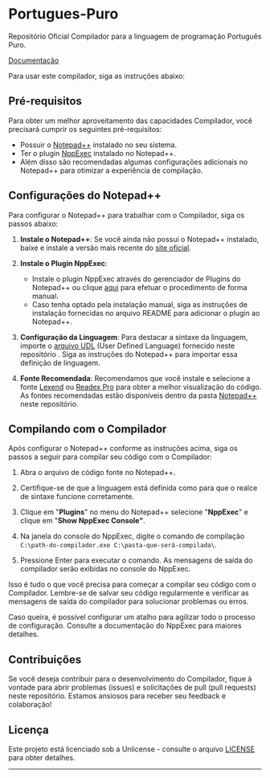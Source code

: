 # Portugues-Puro
Repositório Oficial Compilador para a linguagem de programação Português Puro.

[Documentação](https://portugues-puro.gitbook.io/documentacao/)

Para usar este compilador, siga as instruções abaixo:

## Pré-requisitos

Para obter um melhor aproveitamento das capacidades Compilador, você precisará cumprir os seguintes pré-requisitos:

- Possuir o [Notepad++](https://notepad-plus-plus.org/) instalado no seu sistema.
- Ter o plugin [NppExec](https://github.com/d0vgan/nppexec) instalado no Notepad++.
- Além disso são recomendadas algumas configurações adicionais no Notepad++ para otimizar a experiência de compilação.

## Configurações do Notepad++

Para configurar o Notepad++ para trabalhar com o Compilador, siga os passos abaixo:

1. **Instale o Notepad++**: Se você ainda não possui o Notepad++ instalado, baixe e instale a versão mais recente do [site oficial](https://notepad-plus-plus.org/downloads/).

2. **Instale o Plugin NppExec**:
   - Instale o plugin NppExec através do gerenciador de Plugins do Notepad++ ou clique [aqui](https://github.com/d0vgan/nppexec/releases) para efetuar o procedimento de forma manual.
   - Caso tenha optado pela instalação manual, siga as instruções de instalação fornecidas no arquivo README  para adicionar o plugin ao Notepad++.

3. **Configuração da Linguagem**: Para destacar a sintaxe da linguagem, importe o [arquivo UDL](https://github.com/elenderg/Portugues-Puro/blob/main/Notepad%2B%2B/CEL.xml) (User Defined Language) fornecido neste repositório . Siga as instruções do Notepad++ para importar essa definição de linguagem.

4. **Fonte Recomendada**: Recomendamos que você instale e selecione a fonte [Lexend](https://github.com/elenderg/Portugues-Puro/blob/main/Notepad%2B%2B/Lexend.zip) ou [Readex Pro](https://github.com/elenderg/Portugues-Puro/blob/main/Notepad%2B%2B/Readex%20Pro.zip) para obter a melhor visualização do código. As fontes recomendadas estão disponíveis dentro da pasta [Notepad++](https://github.com/elenderg/Portugues-Puro/tree/main/Notepad%2B%2B) neste repositório.

## Compilando com o Compilador

Após configurar o Notepad++ conforme as instruções acima, siga os passos a seguir para compilar seu código com o Compilador:

1. Abra o arquivo de código fonte no Notepad++.

2. Certifique-se de que a linguagem está definida como para que o realce de sintaxe funcione corretamente.

3. Clique em "**Plugins**" no menu do Notepad++ selecione "**NppExec**" e clique em "**Show NppExec Console"**.

4. Na janela do console do NppExec, digite o comando de compilação `C:\path-do-compilador.exe C:\pasta-que-será-compilada\`.

5. Pressione Enter para executar o comando. As mensagens de saída do compilador serão exibidas no console do NppExec.

Isso é tudo o que você precisa para começar a compilar seu código com o Compilador. Lembre-se de salvar seu código regularmente e verificar as mensagens de saída do compilador para solucionar problemas ou erros.

Caso queira, é possível configurar um atalho para agilizar todo o processo de configuração. Consulte a documentação do NppExec para maiores detalhes.

## Contribuições

Se você deseja contribuir para o desenvolvimento do Compilador, fique à vontade para abrir problemas (issues) e solicitações de pull (pull requests) neste repositório. Estamos ansiosos para receber seu feedback e colaboração!

## Licença

Este projeto está licenciado sob a Unlicense - consulte o arquivo [LICENSE](LICENSE) para obter detalhes.

---


